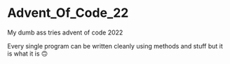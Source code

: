 # Advent_Of_Code_22
My dumb ass tries advent of code 2022

Every single program can be written cleanly using methods and stuff
but it is what it is 🙃
